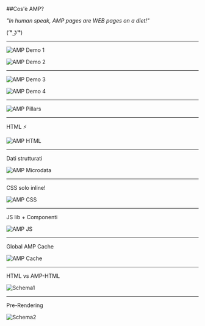 ##Cos'è AMP?

<cite>"In human speak, AMP pages are WEB pages on a diet!"</cite>

  ( ͡° ͜ʖ ͡°)

---

<div class="row">
<div class="col-6">

![AMP Demo 1](./assets/demo1.jpg)

</div>
<div class="col-6">

![AMP Demo 2](./assets/demo2.jpg)

</div>
</div>

---

<div class="row">
<div class="col-6">

![AMP Demo 3](./assets/demo3.jpg)

</div>
<div class="col-6">

![AMP Demo 4](./assets/demo4.png)

</div>
</div>

---

![AMP Pillars](./assets/pillars.png)

---

<p>HTML ⚡</p>

![AMP HTML](./assets/code1.png)

---

<p>Dati strutturati</p>

![AMP Microdata](./assets/code2.png)

---

<p>CSS solo inline!</p>

![AMP CSS](./assets/code3.png)

---

<p>JS lib + Componenti</p>

![AMP JS](./assets/code4.png)

---

<p>Global AMP Cache</p>

![AMP Cache](./assets/world.png)

---

<p>HTML vs AMP-HTML</p>

![Schema1](./assets/caching1.png)

---

<p>Pre-Rendering</p>

![Schema2](./assets/caching2.png)